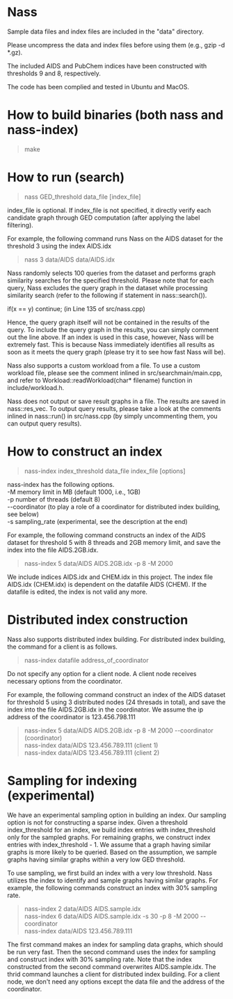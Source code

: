 # Nass

Sample data files and index files are included in the "data" directory. 

Please uncompress the data and index files before using them (e.g., gzip -d *.gz).

The included AIDS and PubChem indices have been constructed with thresholds 9 and 8, respectively.

The code has been complied and tested in Ubuntu and MacOS.

# How to build binaries (both nass and nass-index)
> make

# How to run (search)
> nass GED_threshold data_file [index_file]

index_file is optional. If index_file is not specified, it directly verify each candidate graph through GED computation (after applying the label filtering).

For example, the following command runs Nass on the AIDS dataset for the threshold 3 using the index AIDS.idx

> nass 3 data/AIDS data/AIDS.idx

Nass randomly selects 100 queries from the dataset and performs graph similarity searches for the specified threshold. Please note that for each query, Nass excludes the query graph in the dataset while processing similarity search (refer to the following if statement in nass::search()). 

if(x == y) continue; (in Line 135 of src/nass.cpp)

Hence, the query graph itself will not be contained in the results of the query. To include the query graph in the results, you can simply comment out the line above. If an index is used in this case, however, Nass will be extremely fast. This is because Nass immediately identifies all results as soon as it meets the query graph (please try it to see how fast Nass will be).

Nass also supports a custom workload from a file. To use a custom workload file, please see the comment inlined in src/searchmain/main.cpp, and refer to Workload::readWorkload(char* filename) function in include/workload.h.

Nass does not output or save result graphs in a file. The results are saved in nass::res_vec. To output query results, please take a look at the comments inlined in nass::run() in src/nass.cpp (by simply uncommenting them, you can output query results).

# How to construct an index
> nass-index index_threshold data_file index_file [options]

nass-index has the following options.<br>
-M memory limit in MB (default 1000, i.e., 1GB)<br>
-p number of threads (default 8)<br>
--coordinator (to play a role of a coordinator for distributed index building, see below)<br>
-s sampling_rate (experimental, see the description at the end) <br>

For example, the following command constructs an index of the AIDS dataset for threshold 5 with 8 threads and 2GB memory limit, and save the index into the file AIDS.2GB.idx.
> nass-index 5 data/AIDS AIDS.2GB.idx -p 8 -M 2000

We include indices AIDS.idx and CHEM.idx in this project. The index file AIDS.idx (CHEM.idx) is dependent on the datafile AIDS (CHEM). If the datafile is edited, the index is not valid any more.

# Distributed index construction
Nass also supports distributed index building. For distributed index building, the command for a client is as follows.

> nass-index datafile address_of_coordinator

Do not specify any option for a client node. A client node receives necessary options from the coordinator. 

For example, the following command construct an index of the AIDS dataset for threshold 5 using 3 distributed nodes (24 thresads in total), and save the index into the file AIDS.2GB.idx in the coordinator. We assume the ip address of the coordinator is 123.456.798.111
> nass-index 5 data/AIDS AIDS.2GB.idx -p 8 -M 2000 --coordinator (coordinator) <br>
> nass-index data/AIDS 123.456.789.111 (client 1) <br>
> nass-index data/AIDS 123.456.789.111 (client 2)

# Sampling for indexing (experimental)
We have an experimental sampling option in building an index. Our sampling option is not for constructing a sparse index. Given a threshold index_threshold for an index, we build index entries with index_threshold only for the sampled graphs. For remaining graphs, we construct index entries with index_threshold - 1. We assume that a graph having similar graphs is more likely to be queried. Based on the assumption, we sample graphs having similar graphs within a very low GED threshold.

To use sampling, we first build an index with a very low threshold. Nass utilizes the index to identify and sample graphs having similar graphs. For example, the following commands construct an index with 30% sampling rate.

> nass-index 2 data/AIDS AIDS.sample.idx <br>
> nass-index 6 data/AIDS AIDS.sample.idx -s 30 -p 8 -M 2000 --coordinator <br>
> nass-index data/AIDS 123.456.789.111

The first command makes an index for sampling data graphs, which should be run very fast. Then the second command uses the index for sampling and construct index with 30% sampling rate. Note that the index constructed from the second command overwrites AIDS.sample.idx. The thrid command launches a client for distributed index building. For a client node, we don't need any options except the data file and the address of the coordinator.

